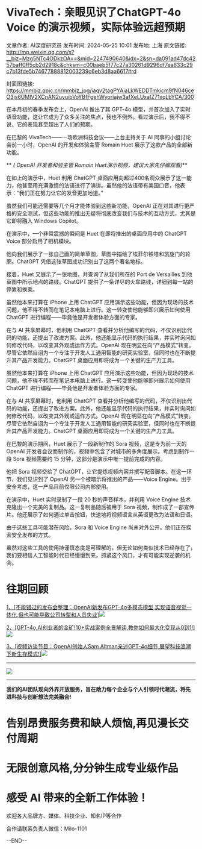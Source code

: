 # VivaTech：亲眼见识了ChatGPT-4o Voice 的演示视频，实际体验远超预期

文章作者: AI深度研究员
发布时间: 2024-05-25 10:01
发布地: 上海
原文链接: http://mp.weixin.qq.com/s?__biz=Mzg5NTc4ODkzOA==&mid=2247490640&idx=2&sn=da091ad47dc4257baff0ff5cb2d2918c&chksm=c00baeb5f77c27a30261d9296df7ea633c29c7b13fde5b74677888812003239c6eb3d8aa6617#rd

封面图链接: https://mmbiz.qpic.cn/mmbiz_jpg/iaqv2tagPYAiaLkWEDDTmkicm9fN046ceO3js6UMlV2XCnAN2uvuibVoYBfFgehWyoriajw3afXeLUxaIZ71xqLbYCA/300

在本月初的春季发布会上，OpenAI 推出了其 GPT-4o
模型，并首次加入了实时语音功能，这让它成为了众多关注的焦点，我也不例外。看过演示后，我不得不说，它的表现甚至超出了人们的预期。

在巴黎的 VivaTech——一场欧洲科技会议——上台主持关于 AI 同事的小组讨论会前一小时，OpenAI 的开发和体验主管 Romain Huet
展示了这款产品的全部新功能。

** _( OpenAI 开发者和验主管 Romain Huet演示视频，建议大家先仔细观看)_**  

  

在如上的演示中，Huet 利用 ChatGPT
桌面应用向超过400名观众展示了这一能力，他甚至用充满激情的法语进行了演讲。虽然他的法语带有美国口音，他表示：“我们正在努力让它的发音更加地道。”

虽然我们可能还需要等几个月才能体验到这些新功能，OpenAI
正在对其进行更严格的安全测试，但这些功能的推出无疑将彻底改变我们与技术的互动方式，尤其是它即将融入 Windows Copilot。

在演示中，一个非常震撼的瞬间是 Huet 在即将推出的桌面应用中的 ChatGPT Voice 部分启用了相机模块。

他向我们展示了一张自己画的简单草图，草图中描绘了埃菲尔铁塔和凯旋门的轮廓。ChatGPT 凭借这张草图成功识别出了这两个著名地标。

接着，Huet 又展示了一张地图，并查询了从我们所在的 Port de Versailles 到他草图中所示地点的路线。ChatGPT
提供了一条详尽的火车路线，详细到每一站的停靠和换乘。

虽然他本来打算在 iPhone 上用 ChatGPT
应用演示这些功能，但因为现场的技术问题，他不得不转而在笔记本电脑上进行。这一转变使他能够即兴展示如何使用 ChatGPT
进行编程——毕竟他是开发者体验方面的专家。

在与 AI 共享屏幕时，他利用 ChatGPT
查看并分析他编写的代码，不仅识别出代码的功能，还提出了改进方案。此外，他还能显示代码的执行结果，并实时询问如何修改代码，以改变其外观或运作方式。OpenAI
现在明显在向“产品模式”转变。尽管它依然自诩为一个专注于开发人工通用智能的研究实验室，但同时也在不断提升其产品开发能力。ChatGPT
桌面应用即将成为一个关键的生产力工具。

虽然他本来打算在 iPhone 上用 ChatGPT
应用演示这些功能，但因为现场的技术问题，他不得不转而在笔记本电脑上进行。这一转变使他能够即兴展示如何使用 ChatGPT
进行编程——毕竟他是开发者体验方面的专家。

在与 AI 共享屏幕时，他利用 ChatGPT
查看并分析他编写的代码，不仅识别出代码的功能，还提出了改进方案。此外，他还能显示代码的执行结果，并实时询问如何修改代码，以改变其外观或运作方式。OpenAI
现在明显在向“产品模式”转变。尽管它依然自诩为一个专注于开发人工通用智能的研究实验室，但同时也在不断提升其产品开发能力。ChatGPT
桌面应用即将成为一个关键的生产力工具。

在巴黎的演示期间，Huet 展示了一段新制作的 Sora 视频，这是专为前一天的 OpenAI
开发者会议而制作的，视频中包含了对城市的多角度展示。考虑到制作一段 Sora 视频需要约 15 分钟，这部分是演示中唯一提前完成的内容。

他把 Sora 视频交给了 ChatGPT，让它提炼视频内容并撰写配音脚本。在这一环节，我们见识到了 OpenAI 另一个被暗示将推出的产品——Voice
Engine。出于安全考虑，这一产品目前仅限公司内部使用。

在演示中，Huet 实时录制了一段 20 秒的声音样本，并利用 Voice Engine 技术克隆出一个完美的复制品。这一复制品随后被用于 Sora
视频，制作成了一部宣传片。他还展示了如何通过单击按钮，快速地将视频语言从英语更改为法语和日语。

由于这些工具可能潜在风险，Sora 和 Voice Engine 尚未对外公开。他们正在探索安全发布的方式。

虽然对这些工具的使用持谨慎态度是可理解的，但无论如何类似技术已经存在了，我们要相信人工智能时代已经慢慢到来，抓紧这个风口，才有可能实现逆袭的机会。

# 往期回顾

[1、[不能错过的发布会整理：OpenAI新发布GPT-4o多模态模型,实现语音视觉一体化,但也可能导致公司转型和人员失业]![](https://mmbiz.qpic.cn/mmbiz_png/iaqv2tagPYAiaLkWEDDTmkicm9fN046ceO3IohhE6mQr5DGL8VFMtRpSs6oq29uHibpCKajrZpc2TVvBSHT4RxMsBQ/640?wx_fmt=png&from=appmsg)](https://mp.weixin.qq.com/s?__biz=Mzg5NTc4ODkzOA==&mid=2247490186&idx=1&sn=6fc60217600e9c0f02c4d3f4fd52f8f7&chksm=c00ba86ff77c2179d1bda99a2acf160f8592982085ef43ed02428c4307ddc0ff69cb1c7f56b1&scene=21#wechat_redirect)

[2、[GPT-4o,AI创业者的金矿!10+实战案例全景解读,教你如何最大化变现从0到1!]![](https://mmbiz.qpic.cn/mmbiz_png/iaqv2tagPYAiaLkWEDDTmkicm9fN046ceO3OC6461nibbeXJDBiaOUqOk6GLSLS0HE2UicicicicGRj1d87rK7AKI8pOJHw/640?wx_fmt=png&from=appmsg)](https://mp.weixin.qq.com/s?__biz=Mzg5NTc4ODkzOA==&mid=2247490357&idx=1&sn=29f80f7b96e3462277897c50bcab538b&chksm=c00ba9d0f77c20c623fb3624e1da9256497f62b8e545808558bd2872cd80c377431f3f80b132&scene=21#wechat_redirect)

[3、[视频访谈节目：OpenAI创始人Sam
Altman亲述GPT-4o细节,展望科技浪潮下新生存模式!]![](https://mmbiz.qpic.cn/mmbiz_png/iaqv2tagPYAiaLkWEDDTmkicm9fN046ceO3OUuTF4jTicsYqMEXia0e9nwhQ2QpEfrzTpciaicD4IG20vxpzWic4T97z8Q/640?wx_fmt=png&from=appmsg)](https://mp.weixin.qq.com/s?__biz=Mzg5NTc4ODkzOA==&mid=2247490338&idx=1&sn=56ad0861af3bd36997324913c95cebc8&chksm=c00ba9c7f77c20d12f9b7ecd19e07cc34934a430ce7bcb7206ff939efd5a4382eedcded9b1ec&scene=21#wechat_redirect)

* * *

![](https://mmbiz.qpic.cn/mmbiz_png/iaqv2tagPYAhtRhTOjz2QwH4dIlC3YUcYbaicMEwjqQqh06Yhdd7EH3r9wiaMRArLz0a6Zhx6uiaUD7hguPfbY0nAg/640?wx_fmt=png&from=appmsg)

****

**我们的AI团队现向外界开放服务，旨在助力每个企业与个人引领时代潮流，将先进科技与创新想法完美融合!**

#  告别昂贵服务费和缺人烦恼,再见漫长交付周期

# 无限创意风格,分分钟生成专业级作品

# 感受 AI 带来的全新工作体验！

欢迎各大品牌方、媒体、科技企业、知名IP等合作

合作请联系负责人微信：Milo-1101

\--END--

